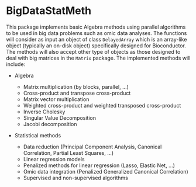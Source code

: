 # BigDataStatMeth

This package implements basic Algebra methods using parallel algorithms to be used in big data problems such as omic data analyses. The functions will consider as input an object of class `DelayedArray` which is an array-like object (typically an on-disk object) specifically designed for Bioconductor. The methods will also accept other type of objects as those designed to deal with big matrices in the `Matrix` package. The implemented methods will include:

- Algebra
     - Matrix multiplication (by blocks, parallel, ...)
     - Cross-product and transpose cross-product
     - Matrix vector multiplication
     - Weighted cross-product and weighted transposed cross-product
     - Inverse Cholesky
     - Singular Value Decomposition
     - Jacobi decomposition

- Statistical methods
     - Data reduction (Principal Component Analysis, Canonical Correlation, Partial Least Squares, ...)
     - Linear regression models
     - Penalized methods for linear regression (Lasso, Elastic Net, ...)
     - Omic data integration (Penalized Generalized Canonical Correlation)
     - Supervised and non-supervised algorithms


